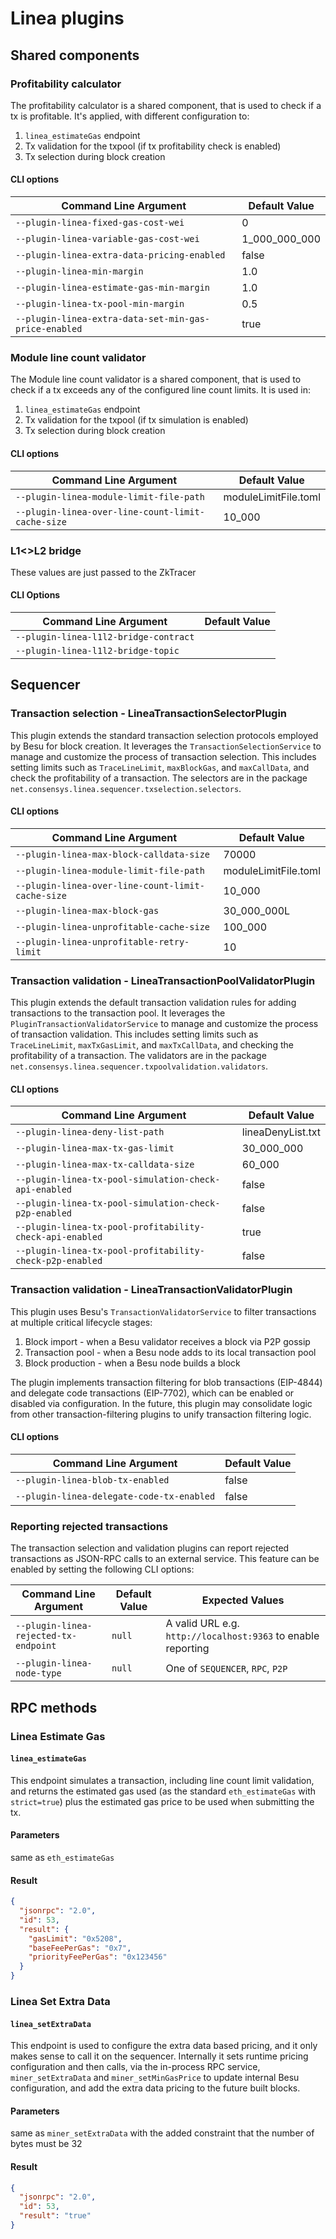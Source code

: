 # Linea plugins

## Shared components

### Profitability calculator
The profitability calculator is a shared component, that is used to check if a tx is profitable.
It's applied, with different configuration to:
1. `linea_estimateGas` endpoint
2. Tx validation for the txpool (if tx profitability check is enabled)
3. Tx selection during block creation

#### CLI options

| Command Line Argument                                 | Default Value |
|-------------------------------------------------------|---------------|
| `--plugin-linea-fixed-gas-cost-wei`                   | 0             |
| `--plugin-linea-variable-gas-cost-wei`                | 1_000_000_000 |
| `--plugin-linea-extra-data-pricing-enabled`           | false         |
| `--plugin-linea-min-margin`                           | 1.0           |
| `--plugin-linea-estimate-gas-min-margin`              | 1.0           |
| `--plugin-linea-tx-pool-min-margin`                   | 0.5           |
| `--plugin-linea-extra-data-set-min-gas-price-enabled` | true          |


### Module line count validator
The Module line count validator is a shared component, that is used to check if a tx exceeds any of the configured line count limits.
It is used in:
1. `linea_estimateGas` endpoint
2. Tx validation for the txpool (if tx simulation is enabled)
3. Tx selection during block creation

#### CLI options

| Command Line Argument                                 | Default Value        |
|-------------------------------------------------------|----------------------|
| `--plugin-linea-module-limit-file-path`               | moduleLimitFile.toml |
| `--plugin-linea-over-line-count-limit-cache-size`     | 10_000               |


### L1<>L2 bridge

These values are just passed to the ZkTracer

#### CLI Options

| Command Line Argument                  | Default Value |
|----------------------------------------|---------------|
| `--plugin-linea-l1l2-bridge-contract`  |               |
| `--plugin-linea-l1l2-bridge-topic`     |               |


## Sequencer

### Transaction selection - LineaTransactionSelectorPlugin
This plugin extends the standard transaction selection protocols employed by Besu for block creation. 
It leverages the `TransactionSelectionService` to manage and customize the process of transaction selection. 
This includes setting limits such as `TraceLineLimit`, `maxBlockGas`, and `maxCallData`, and check the profitability
of a transaction.
The selectors are in the package `net.consensys.linea.sequencer.txselection.selectors`.

#### CLI options

| Command Line Argument                                  | Default Value        |
|--------------------------------------------------------|----------------------|
| `--plugin-linea-max-block-calldata-size`               | 70000                |
| `--plugin-linea-module-limit-file-path`                | moduleLimitFile.toml |
| `--plugin-linea-over-line-count-limit-cache-size`      | 10_000               |
| `--plugin-linea-max-block-gas`                         | 30_000_000L          |
| `--plugin-linea-unprofitable-cache-size`               | 100_000              |
| `--plugin-linea-unprofitable-retry-limit`              | 10                   |


### Transaction validation - LineaTransactionPoolValidatorPlugin

This plugin extends the default transaction validation rules for adding transactions to the
transaction pool. It leverages the `PluginTransactionValidatorService` to manage and customize the
process of transaction validation.
This includes setting limits such as `TraceLineLimit`, `maxTxGasLimit`, and `maxTxCallData`, and checking the profitability
of a transaction.
The validators are in the package `net.consensys.linea.sequencer.txpoolvalidation.validators`.

#### CLI options

| Command Line Argument                                    | Default Value     |
|----------------------------------------------------------|-------------------|
| `--plugin-linea-deny-list-path`                          | lineaDenyList.txt |
| `--plugin-linea-max-tx-gas-limit`                        | 30_000_000        |
| `--plugin-linea-max-tx-calldata-size`                    | 60_000            |
| `--plugin-linea-tx-pool-simulation-check-api-enabled`    | false             |
| `--plugin-linea-tx-pool-simulation-check-p2p-enabled`    | false             |
| `--plugin-linea-tx-pool-profitability-check-api-enabled` | true              |
| `--plugin-linea-tx-pool-profitability-check-p2p-enabled` | false             |

### Transaction validation - LineaTransactionValidatorPlugin

This plugin uses Besu's `TransactionValidatorService` to filter transactions at multiple critical lifecycle stages:
1. Block import - when a Besu validator receives a block via P2P gossip
2. Transaction pool - when a Besu node adds to its local transaction pool
3. Block production - when a Besu node builds a block

The plugin implements transaction filtering for blob transactions (EIP-4844) and delegate code transactions (EIP-7702), which can be enabled or disabled via configuration. In the future, this plugin may consolidate logic from other transaction-filtering plugins to unify transaction filtering logic.

#### CLI options

| Command Line Argument                     | Default Value |
|-------------------------------------------|---------------|
| `--plugin-linea-blob-tx-enabled`          | false         |
| `--plugin-linea-delegate-code-tx-enabled` | false         |

### Reporting rejected transactions 
The transaction selection and validation plugins can report rejected transactions as JSON-RPC calls to an external 
service. This feature can be enabled by setting the following CLI options:

| Command Line Argument                 | Default Value | Expected Values                                              |
|---------------------------------------|---------------|--------------------------------------------------------------|
| `--plugin-linea-rejected-tx-endpoint` | `null`        | A valid URL e.g. `http://localhost:9363` to enable reporting |
| `--plugin-linea-node-type`            | `null`        | One of `SEQUENCER`, `RPC`, `P2P`                             |

## RPC methods

### Linea Estimate Gas
#### `linea_estimateGas`

This endpoint simulates a transaction, including line count limit validation, and returns the estimated gas used 
(as the standard `eth_estimateGas` with `strict=true`) plus the estimated gas price to be used when submitting the tx. 

#### Parameters
same as `eth_estimateGas`

#### Result
```json
{
  "jsonrpc": "2.0",
  "id": 53,
  "result": {
    "gasLimit": "0x5208",
    "baseFeePerGas": "0x7",
    "priorityFeePerGas": "0x123456"
  }
}
```

### Linea Set Extra Data
#### `linea_setExtraData`

This endpoint is used to configure the extra data based pricing, and it only makes sense to call it on the sequencer.
Internally it sets runtime pricing configuration and then calls, via the in-process RPC service, `miner_setExtraData`
and `miner_setMinGasPrice` to update internal Besu configuration, and add the extra data pricing to the future built blocks.

#### Parameters
same as `miner_setExtraData` with the added constraint that the number of bytes must be 32

#### Result
```json
{
  "jsonrpc": "2.0",
  "id": 53,
  "result": "true"
}
```

